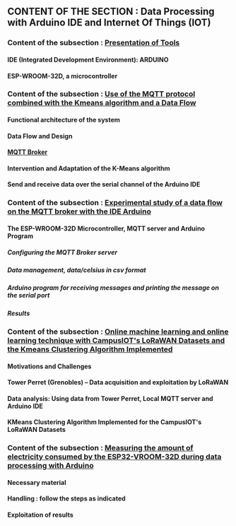 ## CONTENT OF THE SECTION : Data Processing with Arduino IDE and Internet Of Things (IOT)

### Content of the subsection : [Presentation of Tools](https://github.com/madou-sow/Data-processing-with-Arduino-IDE-and-IOT/blob/main/ARDUINO-ESP32WROOM32D/README.md)
#### IDE (Integrated Development Environment): ARDUINO
#### ESP-WROOM-32D, a microcontroller

### Content of the subsection : [Use of the MQTT protocol combined with the Kmeans algorithm and a Data Flow](https://github.com/madou-sow/Data-processing-with-Arduino-IDE-and-IOT/blob/main/MQTT-KMEANS-DATAFLOW/README.md)
#### Functional architecture of the system
#### Data Flow and Design
#### [MQTT Broker](https://github.com/madou-sow/Data-processing-with-Arduino-IDE-and-IOT/blob/main/MQTT-PRINCIPLE/README.md)
#### Intervention and Adaptation of the K-Means algorithm
#### Send and receive data over the serial channel of the Arduino IDE

### Content of the subsection : [Experimental study of a data flow on the MQTT broker with the IDE Arduino](https://github.com/madou-sow/Data-processing-with-Arduino-IDE-and-IOT/blob/main/EXPERIMENTATION/README.md)
#### The ESP-WROOM-32D Microcontroller, MQTT server and Arduino Program
##### Configuring the MQTT Broker server
##### Data management, data/celsius in csv format
##### Arduino program for receiving messages and printing the message on the serial port
##### Results

### Content of the subsection : [Online machine learning and online learning technique with CampusIOT's LoRaWAN Datasets and the Kmeans Clustering Algorithm Implemented](https://github.com/madou-sow/Data-processing-with-Arduino-IDE-and-IOT/blob/main/ONLINE-MACHINE-LEARNING-AND-ONLINE-TECHNIQUE-WITH-REAL-DATA/README.md)
#### Motivations and Challenges
#### Tower Perret (Grenobles) – Data acquisition and exploitation by LoRaWAN
#### Data analysis: Using data from Tower Perret, Local MQTT server and Arduino IDE
#### KMeans Clustering Algorithm Implemented for the CampusIOT's LoRaWAN Datasets

### Content of the subsection : [Measuring the amount of electricity consumed by the ESP32-VROOM-32D during data processing with Arduino](https://github.com/madou-sow/Data-processing-with-Arduino-IDE-and-IOT/blob/main/MEASURE-THE-AMOUNT-OF-ELECTRICITY-CONSUMED/README.md)
#### Necessary material
#### Handling : follow the steps as indicated
#### Exploitation of results

